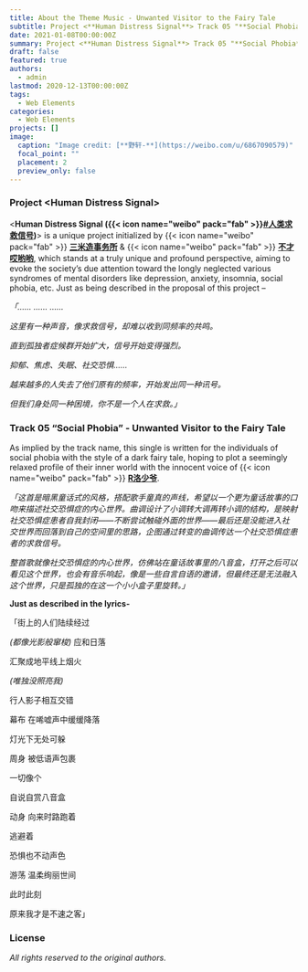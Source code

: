 ```yaml
---
title: About the Theme Music - Unwanted Visitor to the Fairy Tale
subtitle: Project <**Human Distress Signal**> Track 05 "**Social Phobia**"
date: 2021-01-08T00:00:00Z
summary: Project <**Human Distress Signal**> Track 05 "**Social Phobia**"
draft: false
featured: true
authors:
  - admin
lastmod: 2020-12-13T00:00:00Z
tags:
  - Web Elements
categories:
  - Web Elements
projects: []
image:
  caption: "Image credit: [**野轩-**](https://weibo.com/u/6867090579)"
  focal_point: ""
  placement: 2
  preview_only: false
---
```


### Project <**Human Distress Signal**>


<**Human Distress Signal ({{< icon name="weibo" pack="fab" >}}[#人类求救信号](https://weibo.com/6373550904/JuOjIc5PU))**> is a unique project initialized by {{< icon name="weibo" pack="fab" >}} [**三米造事务所**](https://weibo.com/sancaomanhua) & {{< icon name="weibo" pack="fab" >}} [**不才哎哟哟**](https://weibo.com/u/2026955024), which stands at a truly unique and profound perspective, aiming to evoke the society’s due attention toward the longly neglected various syndromes of mental disorders like depression, anxiety, insomnia, social phobia, etc. Just as being described in the proposal of this project – 


_「……   ……   ……_

_这里有一种声音，像求救信号，却难以收到同频率的共鸣。_

_直到孤独者症候群开始扩大，信号开始变得强烈。_

_抑郁、焦虑、失眠、社交恐惧……_

_越来越多的人失去了他们原有的频率，开始发出同一种讯号。_

_但我们身处同一种困境，你不是一个人在求救。」_


### Track 05 “**Social Phobia**” - **Unwanted Visitor to the Fairy Tale**


As implied by the track name, this single is written for the individuals of social phobia with the style of a dark fairy tale, hoping to plot a seemingly relaxed profile of their inner world with the innocent voice of {{< icon name="weibo" pack="fab" >}} [**R洛少爷**](https://weibo.com/rluoshaoye).


_「这首是暗黑童话式的风格，搭配歌手童真的声线，希望以一个更为童话故事的口吻来描述社交恐惧症的内心世界。曲调设计了小调转大调再转小调的结构，是映射社交恐惧症患者自我封闭——不断尝试触碰外面的世界——最后还是没能进入社交世界而回落到自己的空间里的思路，企图通过转变的曲调传达一个社交恐惧症患者的求救信号。_

_整首歌就像社交恐惧症的内心世界，仿佛站在童话故事里的八音盒，打开之后可以看见这个世界，也会有音乐响起，像是一些自言自语的邀请，但最终还是无法融入这个世界，只是孤独的在这一个小小盒子里旋转。」_


**Just as described in the lyrics-**


「街上的人们陆续经过

_(都像光影般窜梭)_ 应和日落

汇聚成地平线上烟火

_(唯独没照亮我)_

行人影子相互交错

幕布 在唏嘘声中缓缓降落

灯光下无处可躲

周身 被低语声包裹

一切像个

自说自赏八音盒

动身 向来时路跑着

逃避着

恐惧也不动声色

游荡 温柔绚丽世间

此时此刻

原来我才是不速之客」






### License

_All rights reserved to the original authors._

